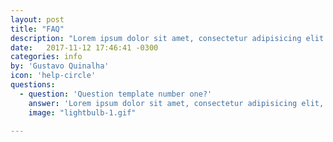 ```yaml
---
layout: post
title: "FAQ"
description: "Lorem ipsum dolor sit amet, consectetur adipisicing elit."
date:   2017-11-12 17:46:41 -0300
categories: info
by: 'Gustavo Quinalha'
icon: 'help-circle'
questions:
  - question: 'Question template number one?'
    answer: 'Lorem ipsum dolor sit amet, consectetur adipisicing elit, sed do eiusmod tempor incididunt ut labore et dolore magna aliqua. Ut enim ad minim veniam, quis nostrud exercitation ullamco laboris nisi ut aliquip ex ea commodo consequat. Duis aute irure dolor in reprehenderit in voluptate velit esse cillum dolore eu fugiat nulla pariatur. Excepteur sint occaecat cupidatat non proident, sunt in culpa qui officia deserunt mollit anim id est laborum.'
    image: "lightbulb-1.gif"
  
---
```

